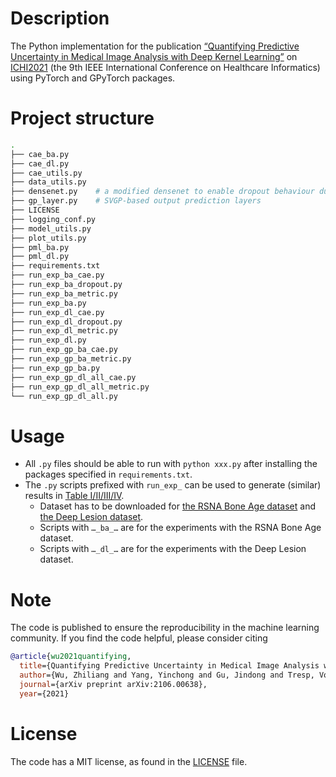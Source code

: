 # Description


The Python implementation for the publication [“Quantifying Predictive Uncertainty in Medical Image Analysis with Deep Kernel Learning”](https://arxiv.org/abs/2106.00638) on [ICHI2021](https://ichi2021.institute4hi.org/) (the 9th IEEE International Conference on Healthcare Informatics) using PyTorch and GPyTorch packages. 

# Project structure

```bash
.
├── cae_ba.py   
├── cae_dl.py    
├── cae_utils.py
├── data_utils.py
├── densenet.py    # a modified densenet to enable dropout behaviour during the inference phase
├── gp_layer.py    # SVGP-based output prediction layers
├── LICENSE
├── logging_conf.py
├── model_utils.py
├── plot_utils.py
├── pml_ba.py    
├── pml_dl.py  
├── requirements.txt
├── run_exp_ba_cae.py
├── run_exp_ba_dropout.py
├── run_exp_ba_metric.py
├── run_exp_ba.py
├── run_exp_dl_cae.py
├── run_exp_dl_dropout.py
├── run_exp_dl_metric.py
├── run_exp_dl.py
├── run_exp_gp_ba_cae.py
├── run_exp_gp_ba_metric.py
├── run_exp_gp_ba.py
├── run_exp_gp_dl_all_cae.py
├── run_exp_gp_dl_all_metric.py
└── run_exp_gp_dl_all.py
```

# Usage 

* All `.py` files should be able to run with `python xxx.py` after installing the packages specified in `requirements.txt`.
* The `.py` scripts prefixed with `run_exp_` can be used to generate (similar) results in [Table I/II/III/IV](https://arxiv.org/abs/2106.00638).
    * Dataset has to be downloaded for [the RSNA Bone Age dataset](https://stanfordmedicine.app.box.com/s/4r1zwio6z6lrzk7zw3fro7ql5mnoupcv/folder/42459416739) and [the Deep Lesion dataset](https://nihcc.app.box.com/v/DeepLesion). 
    * Scripts with `…_ba_…` are for the experiments with the RSNA Bone Age dataset.
    * Scripts with `…_dl_…` are for the experiments with the Deep Lesion dataset.

# Note

The code is published to ensure the reproducibility in the machine learning community. If you find the code helpful, please consider citing

```bib
@article{wu2021quantifying,
  title={Quantifying Predictive Uncertainty in Medical Image Analysis with Deep Kernel Learning},
  author={Wu, Zhiliang and Yang, Yinchong and Gu, Jindong and Tresp, Volker},
  journal={arXiv preprint arXiv:2106.00638},
  year={2021}
```


# License 

The code has a MIT license, as found in the [LICENSE](./LICENSE) file.